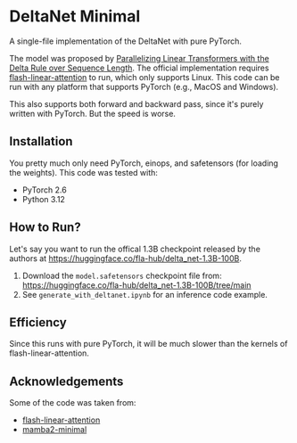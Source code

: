 # DeltaNet Minimal

A single-file implementation of the DeltaNet with pure PyTorch.

The model was proposed by [Parallelizing Linear Transformers with the Delta Rule
over Sequence Length](https://arxiv.org/abs/2406.06484). The official implementation requires [flash-linear-attention](https://www.github.com/fla-org/flash-linear-attention) to run, which only supports Linux. This code can be run with any platform that supports PyTorch (e.g., MacOS and Windows).

This also supports both forward and backward pass, since it's purely written with PyTorch. But the speed is worse.

## Installation

You pretty much only need PyTorch, einops, and safetensors (for loading the weights). This code was tested with:
- PyTorch 2.6
- Python 3.12

## How to Run?

Let's say you want to run the offical 1.3B checkpoint released by the authors at <https://huggingface.co/fla-hub/delta_net-1.3B-100B>.

1. Download the `model.safetensors` checkpoint file from: <https://huggingface.co/fla-hub/delta_net-1.3B-100B/tree/main>
2. See `generate_with_deltanet.ipynb` for an inference code example.


## Efficiency

Since this runs with pure PyTorch, it will be much slower than the kernels of flash-linear-attention.

## Acknowledgements

Some of the code was taken from:

- [flash-linear-attention](https://www.github.com/fla-org/flash-linear-attention)
- [mamba2-minimal](https://github.com/johnma2006/mamba-minimal)
